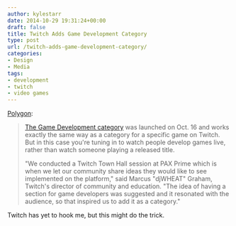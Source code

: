 ```yaml
---
author: kylestarr
date: 2014-10-29 19:31:24+00:00
draft: false
title: Twitch Adds Game Development Category
type: post
url: /twitch-adds-game-development-category/
categories:
- Design
- Media
tags:
- development
- twitch
- video games
---
```


[Polygon](http://www.polygon.com/2014/10/29/7091727/twitch-game-development-live):

> [The Game Development category](http://www.twitch.tv/directory/game/Game%20Development) was launched on Oct. 16 and works exactly the same way as a category for a specific game on Twitch. But in this case you're tuning in to watch people develop games live, rather than watch someone playing a released title.
>
> "We conducted a Twitch Town Hall session at PAX Prime which is when we let our community share ideas they would like to see implemented on the platform," said Marcus "djWHEAT" Graham, Twitch's director of community  and education. "The idea of having a section for game developers was suggested and it resonated with the audience, so that inspired us to add it as a category."

Twitch has yet to hook me, but this might do the trick.
